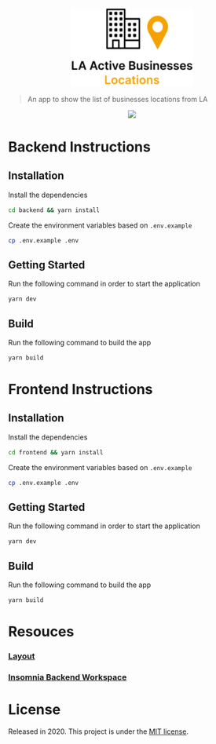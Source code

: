 <p align="center">
  <img src=".github/docs/logo.png" width="250"/>
</p>

> An app to show the list of businesses locations from LA

<p align="center">
  <img src=".github/docs/app.gif" width="250">
</p>

# Backend Instructions

## Installation

Install the dependencies 
```bash
cd backend && yarn install
```

Create the environment variables based on `.env.example`

```bash
cp .env.example .env
```

## Getting Started

Run the following command in order to start the application

```bash
yarn dev
```

## Build 

Run the following command to build the app 

```bash
yarn build
```

# Frontend Instructions

## Installation

Install the dependencies 
```bash
cd frontend && yarn install
```

Create the environment variables based on `.env.example`

```bash
cp .env.example .env
```

## Getting Started

Run the following command in order to start the application

```bash
yarn dev
```

## Build 

Run the following command to build the app 

```bash
yarn build
```

# Resouces

### [Layout](https://www.figma.com/file/zEdlJhG7KN3spJHpk3DDYB/AE-Challenge?node-id=3%3A0)

### [Insomnia Backend Workspace](./.github/resources/insomnia-workspace.json)

# License

Released in 2020.
This project is under the [MIT license](https://github.com/LauraBeatris/hotseat-api/master/LICENSE).
